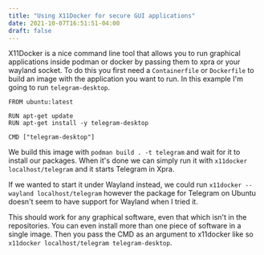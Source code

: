 ```yaml
---
title: "Using X11Docker for secure GUI applications"
date: 2021-10-07T16:51:51-04:00
draft: false
---
```


X11Docker is a nice command line tool that allows you to run graphical
applications inside podman or docker by passing them to xpra or your wayland
socket. To do this you first need a `Containerfile` or `Dockerfile` to build an
image with the application you want to run. In this example I'm going to run
`telegram-desktop`.

```
FROM ubuntu:latest

RUN apt-get update
RUN apt-get install -y telegram-desktop

CMD ["telegram-desktop"]
```

We build this image with `podman build . -t telegram` and wait for it to
install our packages. When it's done we can simply run it with `x11docker
localhost/telegram` and it starts Telegram in Xpra.

If we wanted to start it under Wayland instead, we could run `x11docker
--wayland localhost/telegram` however the package for Telegram on Ubuntu
doesn't seem to have support for Wayland when I tried it.

This should work for any graphical software, even that which isn't in the
repositories. You can even install more than one piece of software in a single
image. Then you pass the CMD as an argument to x11docker like so `x11docker
localhost/telegram telegram-desktop`.
